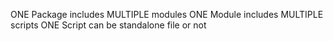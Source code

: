 ONE Package includes MULTIPLE modules
ONE Module includes MULTIPLE scripts
ONE Script can be standalone file or not
